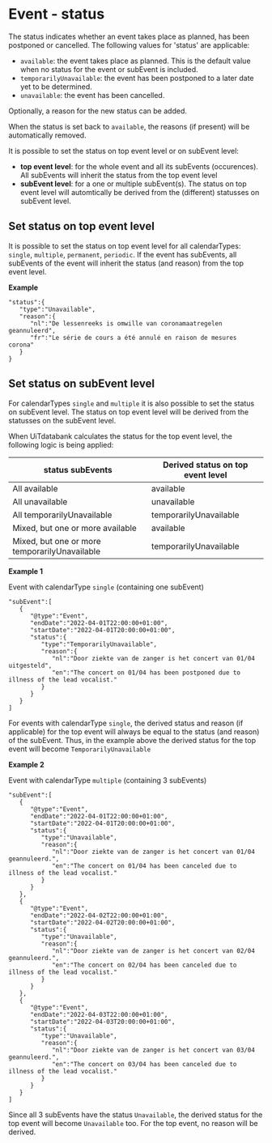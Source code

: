 ---
---

# Event - status

The status indicates whether an event takes place as planned, has been postponed or cancelled. The following values for 'status' are applicable:
* `available`: the event takes place as planned. This is the default value when no status for the event or subEvent is included.
* `temporarilyUnavailable`: the event has been postponed to a later date yet to be determined.
* `unavailable`: the event has been cancelled.

Optionally, a reason for the new status can be added. 

When the status is set back to `available`, the reasons (if present) will be automatically removed.

It is possible to set the status on top event level or on subEvent level:
* **top event level**: for the whole event and all its subEvents (occurences). All subEvents will inherit the status from the top event level
* **subEvent level**: for a one or multiple subEvent(s). The status on top event level will automtically be derived from the (different) statusses on subEvent level.

## Set status on top event level

It is possible to set the status on top event level for all calendarTypes: `single`, `multiple`, `permanent`, `periodic`. If the event has subEvents, all subEvents of the event will inherit the status (and reason) from the top event level.

**Example**

```
"status":{
   "type":"Unavailable",
   "reason":{
      "nl":"De lessenreeks is omwille van coronamaatregelen geannuleerd",
      "fr":"Le série de cours a été annulé en raison de mesures corona"
   }
}
```

## Set status on subEvent level

For calendarTypes `single` and `multiple` it is also possible to set the status on subEvent level.
The status on top event level will be derived from the statusses on the subEvent level.

When UiTdatabank calculates the status for the top event level, the following logic is being applied:

| status subEvents | Derived status on top event level |
| ------------- | ---------------- | 
| All available | available | 
| All unavailable | unavailable | 
| All temporarilyUnavailable | temporarilyUnavailable | 
| Mixed, but one or more available | available | 
| Mixed, but one or more temporarilyUnavailable | temporarilyUnavailable | 

**Example 1**

Event with calendarType `single` (containing one subEvent)

```
"subEvent":[
   {
      "@type":"Event",
      "endDate":"2022-04-01T22:00:00+01:00",
      "startDate":"2022-04-01T20:00:00+01:00",
      "status":{
         "type":"TemporarilyUnavailable",
         "reason":{
            "nl":"Door ziekte van de zanger is het concert van 01/04 uitgesteld",
            "en":"The concert on 01/04 has been postponed due to illness of the lead vocalist."
         }
      }
   }
]
```
For events with calendarType `single`, the derived status and reason (if applicable) for the top event will always be equal to the status (and reason) of the subEvent. Thus, in the example above the derived status for the top event will become `TemporarilyUnavailable`

**Example 2**

Event with calendarType `multiple` (containing 3 subEvents)

```
"subEvent":[
   {
      "@type":"Event",
      "endDate":"2022-04-01T22:00:00+01:00",
      "startDate":"2022-04-01T20:00:00+01:00",
      "status":{
         "type":"Unavailable",
         "reason":{
            "nl":"Door ziekte van de zanger is het concert van 01/04 geannuleerd.",
            "en":"The concert on 01/04 has been canceled due to illness of the lead vocalist."
         }
      }
   },
   {
      "@type":"Event",
      "endDate":"2022-04-02T22:00:00+01:00",
      "startDate":"2022-04-02T20:00:00+01:00",
      "status":{
         "type":"Unavailable",
         "reason":{
            "nl":"Door ziekte van de zanger is het concert van 02/04 geannuleerd.",
            "en":"The concert on 02/04 has been canceled due to illness of the lead vocalist."
         }
      }
   },
   {
      "@type":"Event",
      "endDate":"2022-04-03T22:00:00+01:00",
      "startDate":"2022-04-03T20:00:00+01:00",
      "status":{
         "type":"Unavailable",
         "reason":{
            "nl":"Door ziekte van de zanger is het concert van 03/04 geannuleerd.",
            "en":"The concert on 03/04 has been canceled due to illness of the lead vocalist."
         }
      }
   }
]
```
Since all 3 subEvents have the status `Unavailable`, the derived status for the top event will become `Unavailable` too. For the top event, no reason will be derived.
